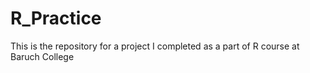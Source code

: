 # R_Practice

This is the repository for a project I completed as a part of R course at Baruch College
